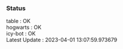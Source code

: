 ### Status


table : OK  
hogwarts : OK  
icy-bot : OK  
Latest Update : 2023-04-01 13:07:59.973679

